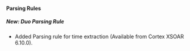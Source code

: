 
#### Parsing Rules
##### New: Duo Parsing Rule
- Added Parsing rule for time extraction (Available from Cortex XSOAR 6.10.0).
